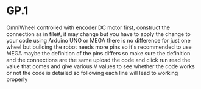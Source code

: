 # GP.1
OmniWheel controlled with encoder DC motor
first, construct the connection as in file#, it may change but you have to apply the change to your code 
using Arduino UNO or MEGA there is no difference for just one wheel but building the robot needs more pins so it's recommended to use MEGA
maybe the definition of the pins differs so make sure the definition and the connections are the same 
upload the code and click run 
read the value that comes and give various V values to see whether the code works or not
the code is detailed so following each line will lead to working properly
